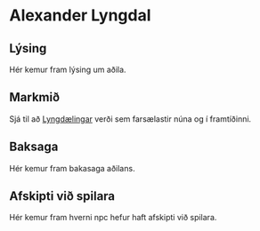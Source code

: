 # Alexander Lyngdal

## Lýsing
Hér kemur fram lýsing um aðila.

## Markmið
Sjá til að [Lyngdælingar](/factions/lyngdaelingar.md) verði sem farsælastir 
núna og í framtíðinni.

## Baksaga
Hér kemur fram bakasaga aðilans.

## Afskipti við spilara
Hér kemur fram hverni npc hefur haft afskipti við spilara.
